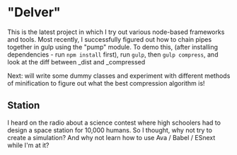 # "Delver"

This is the latest project in which I try out various node-based frameworks and tools. Most recently, I successfully figured out how to chain pipes together in gulp using the "pump" module. To demo this, (after installing dependencies - run `npm install` first), run `gulp`, then `gulp compress`, and look at the diff between _dist and _compressed

Next: will write some dummy classes and experiment with different methods of minification to figure out what the best compression algorithm is!

## Station

I heard on the radio about a science contest where high schoolers had to design a space station for 10,000 humans. So I thought, why not try to create a simulation? And why not learn how to use Ava / Babel / ESnext while I'm at it?

